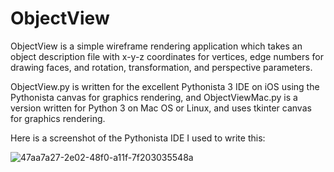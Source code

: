 # ObjectView
ObjectView is a simple wireframe rendering application which takes an object description file with x-y-z coordinates for vertices, edge numbers for drawing faces, and rotation, transformation, and perspective parameters. 

ObjectView.py is written for the excellent Pythonista 3 IDE on iOS using the Pythonista canvas for graphics rendering, and ObjectViewMac.py is a version written for Python 3 on Mac OS or Linux, and uses tkinter canvas for graphics rendering. 

Here is a screenshot of the Pythonista IDE I used to write this:

![47aa7a27-2e02-48f0-a11f-7f203035548a](https://user-images.githubusercontent.com/35428196/34955909-a13866ce-f9f4-11e7-8e8f-a913c7eb922f.png)

